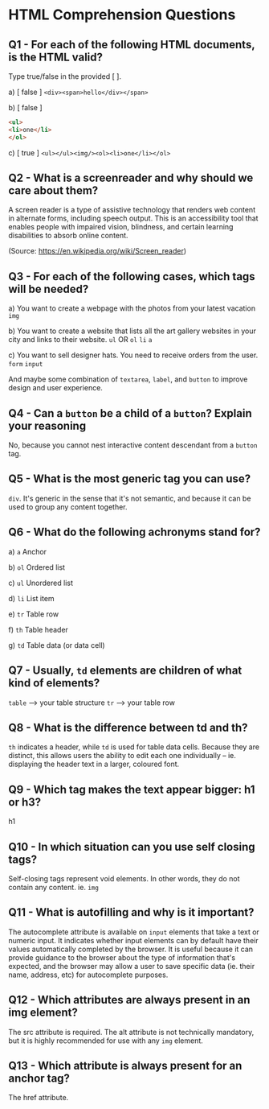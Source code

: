 # HTML Comprehension Questions

## Q1 - For each of the following HTML documents, is the HTML valid?

Type true/false in the provided [ ].

a) [ false ] `<div><span>hello</div></span>`

b) [ false ]

```html
<ul>
<li>one</li>
</ol>
```

c) [ true ] `<ul></ul><img/><ol><li>one</li></ol>`

## Q2 - What is a screenreader and why should we care about them?

A screen reader is a type of assistive technology that renders web content in alternate forms, including speech output. This is an accessibility tool that enables people with impaired vision, blindness, and certain learning disabilities to absorb online content.

(Source: https://en.wikipedia.org/wiki/Screen_reader)

## Q3 - For each of the following cases, which tags will be needed?

a) You want to create a webpage with the photos from your latest vacation
`img`

b) You want to create a website that lists all the art gallery websites in your city and links to their website.
`ul` OR `ol`
`li`
`a`

c) You want to sell designer hats. You need to receive orders from the user.
`form`
`input`

And maybe some combination of `textarea`, `label`, and `button` to improve design and user experience. 

## Q4 - Can a `button` be a child of a `button`? Explain your reasoning

No, because you cannot nest interactive content descendant from a `button` tag.

## Q5 - What is the most generic tag you can use?

`div`. It's generic in the sense that it's not semantic, and because it can be used to group any content together. 

## Q6 - What do the following achronyms stand for?

a) `a`
Anchor

b) `ol`
Ordered list

c) `ul`
Unordered list

d) `li`
List item

e) `tr`
Table row

f) `th`
Table header

g) `td`
Table data (or data cell)

## Q7 - Usually, `td` elements are children of what kind of elements?
`table` –> your table structure
`tr` –> your table row

## Q8 - What is the difference between td and th?
`th` indicates a header, while `td` is used for table data cells. Because they are distinct, this allows users the ability to edit each one individually – ie. displaying the header text in a larger, coloured font.

## Q9 - Which tag makes the text appear bigger: h1 or h3?
h1

## Q10 - In which situation can you use self closing tags?
Self-closing tags represent void elements. In other words, they do not contain any content. ie. `img`

## Q11 - What is autofilling and why is it important?
The autocomplete attribute is available on `input` elements that take a text or numeric input. It indicates whether input elements can by default have their values automatically completed by the browser. It is useful because it can provide guidance to the browser about the type of information that's expected, and the browser may allow a user to save specific data (ie. their name, address, etc) for autocomplete purposes. 

## Q12 - Which attributes are always present in an img element?
The src attribute is required. The alt attribute is not technically mandatory, but it is highly recommended for use with any `img` element.

## Q13 - Which attribute is always present for an anchor tag?
The href attribute.